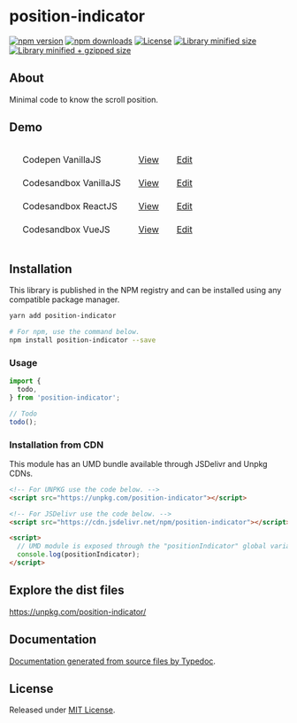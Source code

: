 # position-indicator

[![npm version](https://img.shields.io/npm/v/position-indicator.svg?style=flat-square)](https://www.npmjs.com/package/position-indicator)
[![npm downloads](https://img.shields.io/npm/dm/position-indicator.svg?style=flat-square)](https://www.npmjs.com/package/position-indicator)
[![License](https://badgen.net/github/license/kunukn/position-indicator)](./LICENSE)
[![Library minified size](https://badgen.net/bundlephobia/min/position-indicator)](https://bundlephobia.com/result?p=position-indicator)
[![Library minified + gzipped size](https://badgen.net/bundlephobia/minzip/position-indicator)](https://bundlephobia.com/result?p=position-indicator)

## About

Minimal code to know the scroll position.


## Demo

<table style="border-spacing: 16px;border-collapse: separate;">

<tr>
<td>Codepen VanillaJS</td>
<td><a href="#" target="_blank" rel="noopener noreferrer">View</a></td>
<td><a href="#" target="_blank" rel="noopener noreferrer">Edit</a></td>
</tr>

<tr>
<td>Codesandbox VanillaJS</td>
<td><a href="#" target="_blank" rel="noopener noreferrer">View</a></td>
<td><a href="#" target="_blank" rel="noopener noreferrer">Edit</a></td>
</tr>

<tr>
<td>Codesandbox ReactJS</td>
<td><a href="#" target="_blank" rel="noopener noreferrer">View</a></td>
<td><a href="#" target="_blank" rel="noopener noreferrer">Edit</a></td>
</tr>

<tr>
<td>Codesandbox VueJS</td>
<td><a href="#" target="_blank" rel="noopener noreferrer">View</a></td>
<td><a href="#" target="_blank" rel="noopener noreferrer">Edit</a></td>
</tr>

</table>

## Installation

This library is published in the NPM registry and can be installed using any compatible package manager.

```sh
yarn add position-indicator

# For npm, use the command below.
npm install position-indicator --save
```

### Usage

```js
import {
  todo,
} from 'position-indicator';

// Todo
todo();
```

### Installation from CDN

This module has an UMD bundle available through JSDelivr and Unpkg CDNs.

```html
<!-- For UNPKG use the code below. -->
<script src="https://unpkg.com/position-indicator"></script>

<!-- For JSDelivr use the code below. -->
<script src="https://cdn.jsdelivr.net/npm/position-indicator"></script>

<script>
  // UMD module is exposed through the "positionIndicator" global variable.
  console.log(positionIndicator);
</script>
```

## Explore the dist files

https://unpkg.com/position-indicator/

## Documentation

[Documentation generated from source files by Typedoc](./docs/README.md).

## License

Released under [MIT License](./LICENSE).
